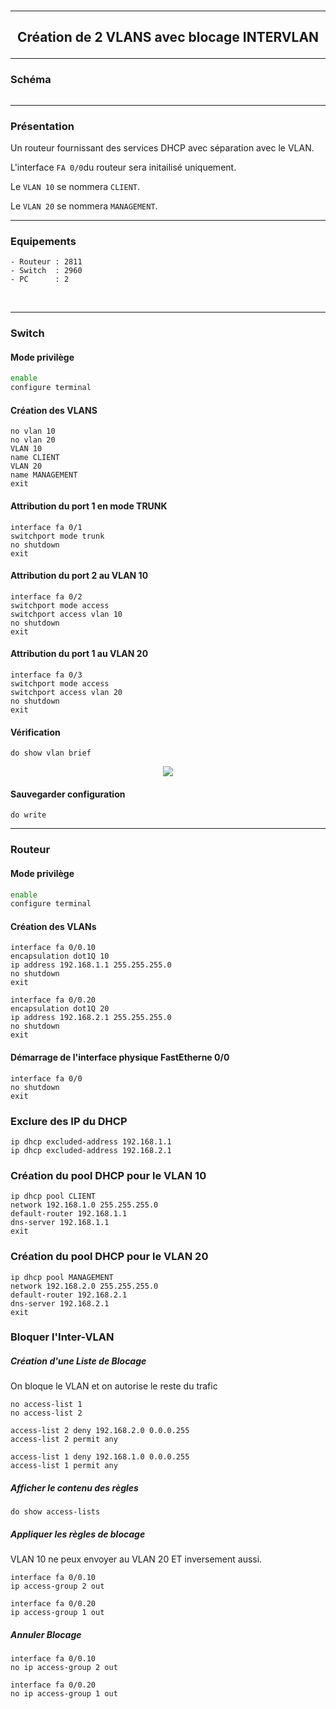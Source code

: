 <br />

----------------------------------------------------------------------------------------------------------------------------------
## <p align='center'> Création de 2 VLANS avec blocage INTERVLAN </p>


----------------------------------------------------------------------------------------------------------------------------------
### Schéma
<p align='center'><img src=''> </p>

----------------------------------------------------------------------------------------------------------------------------------
### Présentation
Un routeur fournissant des services DHCP avec séparation avec le VLAN.

L'interface `FA 0/0`du routeur sera initailisé uniquement.

Le `VLAN 10` se nommera `CLIENT`.

Le `VLAN 20` se nommera `MANAGEMENT`.

----------------------------------------------------------------------------------------------------------------------------------
### Equipements
```
- Routeur : 2811
- Switch  : 2960
- PC      : 2
```
<br />

----------------------------------------------------------------------------------------------------------------------------------
### Switch


#### Mode privilège
```bash
enable
configure terminal
```

#### Création des VLANS
```
no vlan 10
no vlan 20
VLAN 10
name CLIENT
VLAN 20
name MANAGEMENT
exit
```


#### Attribution du port 1 en mode TRUNK
```
interface fa 0/1
switchport mode trunk
no shutdown
exit
```

#### Attribution du port 2 au VLAN 10
```
interface fa 0/2
switchport mode access
switchport access vlan 10
no shutdown
exit
```


#### Attribution du port 1 au VLAN 20
```
interface fa 0/3
switchport mode access
switchport access vlan 20
no shutdown
exit
```

#### Vérification
```
do show vlan brief
```

<p align ='center'> <img src='https://github.com/dexter74/Cisco/assets/35907/1a7328bc-f4f1-4840-a9bb-e8a9164169ef'> </p>


#### Sauvegarder configuration
```
do write
```


----------------------------------------------------------------------------------------------------------------------------------
### Routeur
#### Mode privilège
```bash
enable
configure terminal
```

#### Création des VLANs
```
interface fa 0/0.10
encapsulation dot1Q 10
ip address 192.168.1.1 255.255.255.0
no shutdown
exit

interface fa 0/0.20
encapsulation dot1Q 20
ip address 192.168.2.1 255.255.255.0
no shutdown
exit
```

#### Démarrage de l'interface physique FastEtherne 0/0
```
interface fa 0/0
no shutdown
exit
```

### Exclure des IP du DHCP
```
ip dhcp excluded-address 192.168.1.1
ip dhcp excluded-address 192.168.2.1
```

### Création du pool DHCP pour le VLAN 10
```
ip dhcp pool CLIENT
network 192.168.1.0 255.255.255.0
default-router 192.168.1.1
dns-server 192.168.1.1
exit
```

### Création du pool DHCP pour le VLAN 20
```
ip dhcp pool MANAGEMENT
network 192.168.2.0 255.255.255.0
default-router 192.168.2.1
dns-server 192.168.2.1
exit
```


### Bloquer l'Inter-VLAN
##### Création d'une Liste de Blocage
On bloque le VLAN et on autorise le reste du trafic
```
no access-list 1
no access-list 2

access-list 2 deny 192.168.2.0 0.0.0.255
access-list 2 permit any

access-list 1 deny 192.168.1.0 0.0.0.255
access-list 1 permit any
```

##### Afficher le contenu des règles
```
do show access-lists
```

##### Appliquer les règles de blocage
VLAN 10 ne peux envoyer au VLAN 20 ET inversement aussi.
```
interface fa 0/0.10
ip access-group 2 out

interface fa 0/0.20
ip access-group 1 out
```

##### Annuler Blocage
```
interface fa 0/0.10
no ip access-group 2 out

interface fa 0/0.20
no ip access-group 1 out
```
